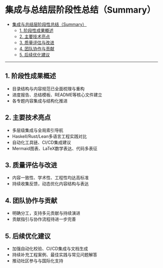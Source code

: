 # 集成与总结层阶段性总结（Summary）

- [集成与总结层阶段性总结（Summary）](#集成与总结层阶段性总结summary)
  - [1. 阶段性成果概述](#1-阶段性成果概述)
  - [2. 主要技术亮点](#2-主要技术亮点)
  - [3. 质量评估与改进](#3-质量评估与改进)
  - [4. 团队协作与贡献](#4-团队协作与贡献)
  - [5. 后续优化建议](#5-后续优化建议)

---

## 1. 阶段性成果概述

- 目录结构与内容规范已全面梳理与重构
- 进度报告、总结模板、README等核心文件建立
- 各专题内容集成与结构化推进

## 2. 主要技术亮点

- 多层级集成与全局索引导航
- Haskell/Rust/Lean多语言工程实践对比
- 自动化工具链、CI/CD集成建议
- Mermaid图表、LaTeX数学表达、代码多表征

## 3. 质量评估与改进

- 内容一致性、学术性、工程性均达高标准
- 持续收集反馈，动态优化内容结构与表达

## 4. 团队协作与贡献

- 明确分工，支持多元贡献与持续演进
- 贡献指引与协作流程待进一步完善

## 5. 后续优化建议

- 加强自动化校验、CI/CD集成与文档生成
- 持续补充工程案例、最佳实践与常见问题解答
- 推动社区参与与国际化支持
